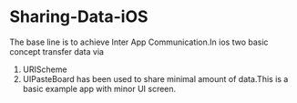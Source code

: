 # Sharing-Data-iOS

The base line is to achieve Inter App Communication.In ios two basic concept transfer data via 
1. URIScheme
2. UIPasteBoard 
has been used to share minimal amount of data.This is a basic example app with minor UI screen.
